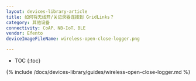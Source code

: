 ```yaml
---
layout: devices-library-article
title: 如何将无线开/关记录器连接到 GridLinks？
category: 其他设备
connectivity: CoAP、NB-IoT、BLE
vendor: Efento
deviceImageFileName: wireless-open-close-logger.png

---
```


* TOC
{:toc}

{% include /docs/devices-library/guides/wireless-open-close-logger.md %}